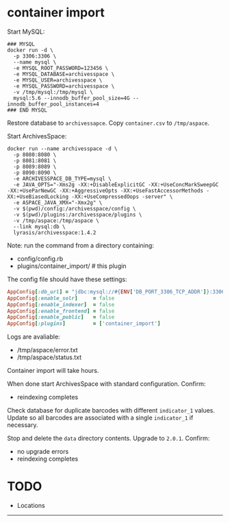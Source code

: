 # container import

Start MySQL:

```
### MYSQL
docker run -d \
  -p 3306:3306 \
  --name mysql \
  -e MYSQL_ROOT_PASSWORD=123456 \
  -e MYSQL_DATABASE=archivesspace \
  -e MYSQL_USER=archivesspace \
  -e MYSQL_PASSWORD=archivesspace \
  -v /tmp/mysql:/tmp/mysql \
  mysql:5.6 --innodb_buffer_pool_size=4G --innodb_buffer_pool_instances=4
### END MYSQL
```

Restore database to `archivessapce`. Copy `container.csv` to `/tmp/aspace`.

Start ArchivesSpace:

```
docker run --name archivesspace -d \
  -p 8080:8080 \
  -p 8081:8081 \
  -p 8089:8089 \
  -p 8090:8090 \
  -e ARCHIVESSPACE_DB_TYPE=mysql \
  -e JAVA_OPTS="-Xms2g -XX:+DisableExplicitGC -XX:+UseConcMarkSweepGC -XX:+UseParNewGC -XX:+AggressiveOpts -XX:+UseFastAccessorMethods -XX:+UseBiasedLocking -XX:+UseCompressedOops -server" \
  -e ASPACE_JAVA_XMX="-Xmx2g" \
  -v $(pwd)/config:/archivesspace/config \
  -v $(pwd)/plugins:/archivesspace/plugins \
  -v /tmp/aspace:/tmp/aspace \
  --link mysql:db \
  lyrasis/archivesspace:1.4.2
```

Note: run the command from a directory containing:

- config/config.rb
- plugins/container_import/ # this plugin

The config file should have these settings:

```ruby
AppConfig[:db_url] = "jdbc:mysql://#{ENV['DB_PORT_3306_TCP_ADDR']}:3306/#{ENV.fetch('ARCHIVESSPACE_DB_NAME', 'archivesspace')}?user=#{ENV.fetch('ARCHIVESSPACE_DB_USER', 'archivesspace')}&password=#{ENV.fetch('ARCHIVESSPACE_DB_PASS', 'archivesspace')}&useUnicode=true&characterEncoding=UTF-8"
AppConfig[:enable_solr]     = false
AppConfig[:enable_indexer]  = false
AppConfig[:enable_frontend] = false
AppConfig[:enable_public]   = false
AppConfig[:plugins]         = ['container_import']
```

Logs are avaliable:

- /tmp/aspace/error.txt
- /tmp/aspace/status.txt

Container import will take hours.

When done start ArchivesSpace with standard configuration. Confirm:

- reindexing completes

Check database for duplicate barcodes with different `indicator_1` values. Update
so all barcodes are associated with a single `indicator_1` if necessary.

Stop and delete the `data` directory contents. Upgrade to `2.0.1`. Confirm:

- no upgrade errors
- reindexing completes

# TODO

- Locations

---